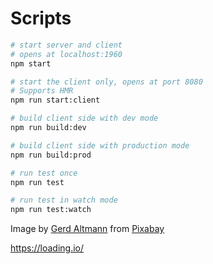 
# Scripts

```sh
# start server and client
# opens at localhost:1960
npm start

# start the client only, opens at port 8080
# Supports HMR
npm run start:client

# build client side with dev mode
npm run build:dev

# build client side with production mode
npm run build:prod

# run test once
npm run test

# run test in watch mode
npm run test:watch
```


Image by <a href="https://pixabay.com/users/geralt-9301/?utm_source=link-attribution&amp;utm_medium=referral&amp;utm_campaign=image&amp;utm_content=3704026" alt="static/education.jpg">Gerd Altmann</a> from <a href="https://pixabay.com/?utm_source=link-attribution&amp;utm_medium=referral&amp;utm_campaign=image&amp;utm_content=3704026">Pixabay</a>


https://loading.io/